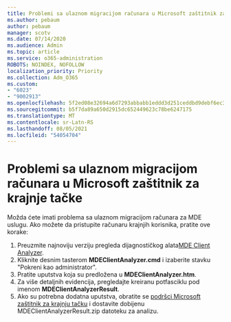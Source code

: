 ```yaml
---
title: Problemi sa ulaznom migracijom računara u Microsoft zaštitnik za krajnje tačke
ms.author: pebaum
author: pebaum
manager: scotv
ms.date: 07/14/2020
ms.audience: Admin
ms.topic: article
ms.service: o365-administration
ROBOTS: NOINDEX, NOFOLLOW
localization_priority: Priority
ms.collection: Adm_O365
ms.custom:
- "6023"
- "9002913"
ms.openlocfilehash: 5f2ed08e32694a6d7293abbabb1eddd3d251ceddbd9debf6ec3143bb4fed86db
ms.sourcegitcommit: b5f7da89a650d2915dc652449623c78be6247175
ms.translationtype: MT
ms.contentlocale: sr-Latn-RS
ms.lasthandoff: 08/05/2021
ms.locfileid: "54054704"
---
```

# <a name="issues-with-onboarding-machines-to-microsoft-defender-for-endpoints"></a>Problemi sa ulaznom migracijom računara u Microsoft zaštitnik za krajnje tačke

Možda ćete imati problema sa ulaznom migracijom računara za MDE uslugu. Ako možete da pristupite računaru krajnjih korisnika, pratite ove korake:

1. Preuzmite najnoviju verziju pregleda dijagnostičkog alata[MDE Client Analyzer](https://aka.ms/betamdeanalyzer).
2. Kliknite desnim tasterom **MDEClientAnalyzer.cmd** i izaberite stavku "Pokreni kao administrator".
3. Pratite uputstva koja su predložena u **MDEClientAnalyzer.htm**.
4. Za više detaljnih evidencija, pregledajte kreiranu potfasciklu pod imenom **MDEClientAnalyzerResult**.
5. Ako su potrebna dodatna uputstva, obratite se [podršci Microsoft zaštitnik za krajnju tačku](https://docs.microsoft.com/windows/security/threat-protection/microsoft-defender-atp/contact-support) i dostavite dobijenu MDEClientAnalyzerResult.zip datoteku za analizu.
